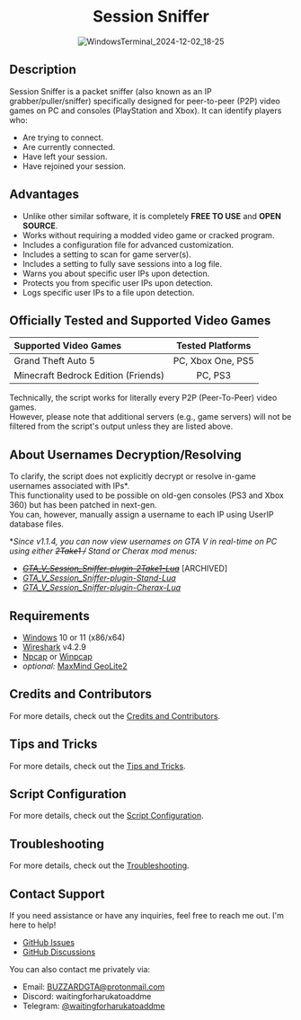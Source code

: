 <div align="center">

# Session Sniffer

![WindowsTerminal_2024-12-02_18-25](https://github.com/user-attachments/assets/ff855c9b-cbad-4381-b826-4ef2fe7560ba)

</div>

## Description

Session Sniffer is a packet sniffer (also known as an IP grabber/puller/sniffer) specifically designed for peer-to-peer (P2P) video games on PC and consoles (PlayStation and Xbox). It can identify players who:
- Are trying to connect.
- Are currently connected.
- Have left your session.
- Have rejoined your session.

## Advantages

- Unlike other similar software, it is completely **FREE TO USE** and **OPEN SOURCE**.
- Works without requiring a modded video game or cracked program.
- Includes a configuration file for advanced customization.
- Includes a setting to scan for game server(s).
- Includes a setting to fully save sessions into a log file.
- Warns you about specific user IPs upon detection.
- Protects you from specific user IPs upon detection.
- Logs specific user IPs to a file upon detection.

## Officially Tested and Supported Video Games

| Supported Video Games               | Tested Platforms  |
| :---------------------------------- | :---------------: |
| Grand Theft Auto 5                  | PC, Xbox One, PS5 |
| Minecraft Bedrock Edition (Friends) |      PC, PS3      |

Technically, the script works for literally every P2P (Peer-To-Peer) video games.<br>
However, please note that additional servers (e.g., game servers) will not be filtered from the script's output unless they are listed above.

## About Usernames Decryption/Resolving

To clarify, the script does not explicitly decrypt or resolve in-game usernames associated with IPs\*.<br>
This functionality used to be possible on old-gen consoles (PS3 and Xbox 360) but has been patched in next-gen.<br>
You can, however, manually assign a username to each IP using UserIP database files.

\*_Since v1.1.4, you can now view usernames on GTA V in real-time on PC using either ~~2Take1 /~~ Stand or Cherax mod menus:_
- ~~_[GTA_V_Session_Sniffer-plugin-2Take1-Lua](https://github.com/BUZZARDGTA/GTA_V_Session_Sniffer-plugin-2Take1-Lua)_~~ \[ARCHIVED\]<br>
- _[GTA_V_Session_Sniffer-plugin-Stand-Lua](https://github.com/BUZZARDGTA/GTA_V_Session_Sniffer-plugin-Stand-Lua)<br />_
- _[GTA_V_Session_Sniffer-plugin-Cherax-Lua](https://github.com/BUZZARDGTA/GTA_V_Session_Sniffer-plugin-Cherax-Lua)<br />_

## Requirements

- [Windows](https://www.microsoft.com/windows) 10 or 11 (x86/x64)
- [Wireshark](https://www.wireshark.org/) v4.2.9
- [Npcap](https://nmap.org/npcap/) or [Winpcap](https://www.winpcap.org/)
- _optional:_ [MaxMind GeoLite2](https://www.maxmind.com/)

## Credits and Contributors

For more details, check out the [Credits and Contributors](docs/CREDITS_and_CONTRIBUTORS.md).

## Tips and Tricks
For more details, check out the [Tips and Tricks](docs/TIPS_and_TRICKS.md).

## Script Configuration
For more details, check out the [Script Configuration](docs/SCRIPT_CONFIGURATION.md).

## Troubleshooting
For more details, check out the [Troubleshooting](docs/TROUBLESHOOTING.md).

## Contact Support

If you need assistance or have any inquiries, feel free to reach me out. I'm here to help!

- [GitHub Issues](https://github.com/BUZZARDGTA/GTA-V-Session-Sniffer/issues)
- [GitHub Discussions](https://github.com/BUZZARDGTA/GTA-V-Session-Sniffer/discussions)

You can also contact me privately via:

- Email: BUZZARDGTA@protonmail.com
- Discord: waitingforharukatoaddme
- Telegram: [@waitingforharukatoaddme](https://t.me/waitingforharukatoaddme)
